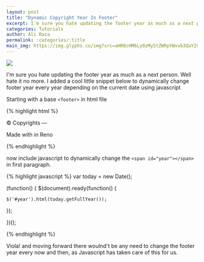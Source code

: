 ```yaml
---
layout: post
title: "Dynamic Copyright Year In Footer"
excerpt: I'm sure you hate updating the footer year as much as a next person. Well hate it no more. I added a cool little snippet below to dynamically change footer year every year depending on the current date using javascript
categories: Tutorials
author: Ali Raza
permalink: :categories/:title
main_img: https://img.glyphs.co/img?src=aHR0cHM6Ly9zMy5tZWRpYWxvb3QuY29tL3Jlc291cmNlcy9GbGF0LUhlcm8tSGVhZGVyLUtpdC1QcmV2aWV3LTEuanBn&q=90&h=1036&w=1600
---
```


<div class="post_img">
  <img src="https://img.glyphs.co/img?src=aHR0cHM6Ly9zMy5tZWRpYWxvb3QuY29tL3Jlc291cmNlcy9GbGF0LUhlcm8tSGVhZGVyLUtpdC1QcmV2aWV3LTEuanBn&q=90&h=1036&w=1600">
</div>

I'm sure you hate updating the footer year as much as a next person. Well hate it no more. I added a cool little snippet below to dynamically change footer year every year depending on the current date using javascript

Starting with a base ```<footer>``` in html file

{% highlight html %}
  <footer>
    <p id="copyright">&copy; Copyrights &mdash; <span id="year"></span></p>
    <p>Made with <i class="fa fa-heart"></i> in Reno</p>
  </footer>
{% endhighlight %}

now include javascript to dynamically change the `<span id="year"></span>` in first paragraph.


{% highlight javascript %}
var today = new Date();


(function() {
  $(document).ready(function() {

    $('#year').html(today.getFullYear());
  });

})();

{% endhighlight %}

Viola! and moving forward there woulnd't be any need to change the footer year every now and then, as Javascript has taken care of this for us.